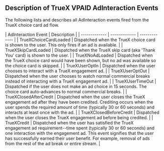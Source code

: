 ## Description of TrueX VPAID AdInteraction Events

The following lists and describes all AdInteraction events fired from the TrueX choice card ad flow.

| AdInteraction Event  | Description |
| ------------- | ------------- | ------------- |
| TrueXChoiceCardLoaded  | Dispatched when the TrueX choice card is shown to the user.  This only fires if an ad is available.  |
| TrueXSkipCardLoaded  | Dispatched when the TrueX skip card (aka 'Thank You' card) is shown to the user.  |
| TrueXNoAdLoaded  | Dispatched when the TrueX choice card would have been shown, but no ad was available so the choice card is skipped.  |
| TrueXUserOptIn  | Dispatched when the user chooses to interact with a TrueX engagement ad.  |
| TrueXUserOptOut  | Dispatched when the user chooses to watch normal commercial breaks instead of interacting with a TrueX engagement ad.  |
| TrueXUserTimeOut  | Dispatched if the user does not make an ad choice in 15 seconds.  The choice card auto-advances to normal commercial breaks.  |
| TrueXClosedAfterCredit  | Dispatched when the user closes the TrueX engagement ad after they have been credited.  Crediting occurs when the user spends the required amount of time (typically 30 or 60 seconds) and interacts at least once with the ad.  |
| TrueXClosedBeforeCredit  | Dispatched when the user closes the TrueX engagement ad before being credited.  |
| TrueXCredit  | Dispatched when the user has satisfied the TrueX engagement ad requirement--time spent (typically 30 or 60 seconds) and one interaction with the engagement ad.  This event signifies that the user has successfully earned their user benefit.  For example, removal of ads from the rest of the ad break or entire stream.  |
